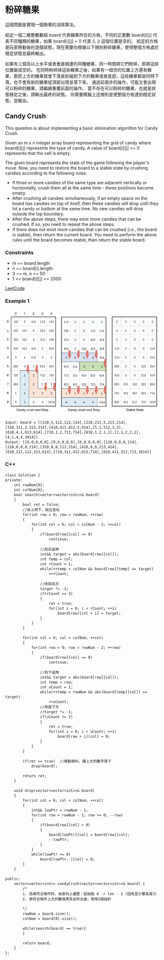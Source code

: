 # 粉碎糖果

這個問題是實現一個簡單的消除算法。

給定一個二維整數數組 board 代表糖果所在的方格，不同的正整數 board[i][j] 代表不同種類的糖果，如果 board[i][j] = 0 代表 (i, j) 這個位置是空的。
給定的方格是玩家移動後的遊戲狀態，現在需要你根據以下規則粉碎糖果，使得整個方格處於穩定狀態並最終輸出。

如果有三個及以上水平或者垂直相連的同種糖果，同一時間將它們粉碎，即將這些位置變成空的。
在同時粉碎掉這些糖果之後，如果有一個空的位置上方還有糖果，那麽上方的糖果就會下落直到碰到下方的糖果或者底部，這些糖果都是同時下落，也不會有新的糖果從頂部出現並落下來。
通過前兩步的操作，可能又會出現可以粉碎的糖果，請繼續重覆前面的操作。
當不存在可以粉碎的糖果，也就是狀態穩定之後，請輸出最終的狀態。
你需要模擬上述規則並使整個方格達到穩定狀態，並輸出。

## Candy Crush

This question is about implementing a basic elimination algorithm for Candy Crush.

Given an m x n integer array board representing the grid of candy where board[i][j] represents the type of candy. A value of board[i][j] == 0 represents that the cell is empty.

The given board represents the state of the game following the player's move. Now, you need to restore the board to a stable state by crushing candies according to the following rules:

* If three or more candies of the same type are adjacent vertically or horizontally, crush them all at the same time - these positions become empty.
* After crushing all candies simultaneously, if an empty space on the board has candies on top of itself, then these candies will drop until they hit a candy or bottom at the same time. No new candies will drop outside the top boundary.
* After the above steps, there may exist more candies that can be crushed. If so, you need to repeat the above steps.
* If there does not exist more candies that can be crushed (i.e., the board is stable), then return the current board.
You need to perform the above rules until the board becomes stable, then return the stable board.



### Constraints

* m == board.length
* n == board[i].length
* 3 <= m, n <= 50
* 1 <= board[i][j] <= 2000

[LeetCode](https://leetcode-cn.com/problems/candy-crush/)


### Example 1

<img src="img/723.png" width = "600"/>

```
Input: board = [[110,5,112,113,114],[210,211,5,213,214],[310,311,3,313,314],[410,411,412,5,414],[5,1,512,3,3],[610,4,1,613,614],[710,1,2,713,714],[810,1,2,1,1],[1,1,2,2,2],[4,1,4,4,1014]]
Output: [[0,0,0,0,0],[0,0,0,0,0],[0,0,0,0,0],[110,0,0,0,114],[210,0,0,0,214],[310,0,0,113,314],[410,0,0,213,414],[610,211,112,313,614],[710,311,412,613,714],[810,411,512,713,1014]]
```

### C++ 

```
class Solution {
private:
    int rowNum{0};
    int colNum{0};
    bool search(vector<vector<int>>& board)
    {   
        bool ret = false;
        //自上而下，由左至右
        for(int row = 0; row < rowNum; ++row)
        {
            for(int col = 0; col < colNum - 2; ++col)
            {
                if(board[row][col] <= 0)
                    continue;
                
                //向右延伸
                int&& target = abs(board[row][col]);
                int temp = col;
                int rCount = 1;
                while(++temp < colNum && board[row][temp] == target)
                    ++rCount;               
                
                //改寫右方
                target *= -1;
                if(rCount >= 3)
                {
                    ret = true;
                    for(int i = 0; i < rCount; ++i)
                        board[row][col + i] = target;
                }                               
            }
        }

        for(int col = 0; col < colNum; ++col)
        {
            for(int row = 0; row < rowNum - 2; ++row)
            {
                if(board[row][col] == 0)
                    continue;

                //向下延伸
                int&& target = abs(board[row][col]);
                int temp = row;
                int uCount = 1;
                while(++temp < rowNum && abs(board[temp][col]) == target)
                    ++uCount;                
                //改寫下方
                //target *= -1;
                if(uCount >= 3)
                {
                    ret = true;
                    for(int i = 0; i < uCount; ++i)
                        board[row + i][col] = 0;
                }   
            }
        }

        if(ret == true)  //移動資料，讓上方的數字落下
            drop(board);
                    
        return ret;
    }

    void drop(vector<vector<int>>& board)
    {
        for(int col = 0; col < colNum; ++col)
        {
            int&& lowPtr = rowNum - 1;
            for(int row = rowNum - 1; row >= 0; --row)
            {
                if(board[row][col] > 0)
                {
                    board[lowPtr][col] = board[row][col];
                    --lowPtr;
                }
            }
            while(lowPtr >= 0)
                board[lowPtr--][col] = 0;
        }
    }

public:
    vector<vector<int>> candyCrush(vector<vector<int>>& board) {
        /*
        1. 找尋符合條件的，自底向上遍歷：起始點 0 -> len - 2 (因為至少要長度3)
        2. 將符合條件上方的數值拷貝自符合處，使用2個指針
        
        */
        rowNum = board.size();
        colNum = board[0].size();

        while(search(board) == true){           
        }
        
        return board;
    }
};
```
